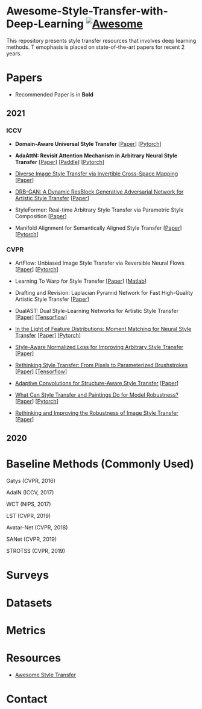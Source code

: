 # Awesome-Style-Transfer-with-Deep-Learning [![Awesome](https://awesome.re/badge.svg)](https://awesome.re)
This repository presents style transfer resources that involves deep learning methods. T emophasis is placed on state-of-the-art papers for recent 2 years.

# Papers 

* Recommended Paper is in **Bold**

## 2021

### ICCV 
* **Domain-Aware Universal Style Transfer** [[Paper](https://openaccess.thecvf.com/content/ICCV2021/papers/Hong_Domain-Aware_Universal_Style_Transfer_ICCV_2021_paper.pdf)] [[Pytorch](https://github.com/Kibeom-Hong/Domain-Aware-Style-Transfer)]

* **AdaAttN: Revisit Attention Mechanism in Arbitrary Neural Style Transfer** [[Paper](https://openaccess.thecvf.com/content/ICCV2021/papers/Liu_AdaAttN_Revisit_Attention_Mechanism_in_Arbitrary_Neural_Style_Transfer_ICCV_2021_paper.pdf)] [[Paddle](https://github.com/wzmsltw/AdaAttN)] [[Pytorch](https://github.com/Huage001/AdaAttN)]

* <u>Diverse Image Style Transfer via Invertible Cross-Space Mapping</u> [[Paper](https://openaccess.thecvf.com/content/ICCV2021/papers/Chen_Diverse_Image_Style_Transfer_via_Invertible_Cross-Space_Mapping_ICCV_2021_paper.pdf)]

* <u>DRB-GAN: A Dynamic ResBlock Generative Adversarial Network for Artistic Style Transfer</u> [[Paper](https://openaccess.thecvf.com/content/ICCV2021/papers/Xu_DRB-GAN_A_Dynamic_ResBlock_Generative_Adversarial_Network_for_Artistic_Style_ICCV_2021_paper.pdf)]

* StyleFormer: Real-time Arbitrary Style Transfer via Parametric Style Composition [[Paper](https://openaccess.thecvf.com/content/ICCV2021/papers/Wu_StyleFormer_Real-Time_Arbitrary_Style_Transfer_via_Parametric_Style_Composition_ICCV_2021_paper.pdf)]

* Manifold Alignment for Semantically Aligned Style Transfer [[Paper](https://openaccess.thecvf.com/content/ICCV2021/papers/Huo_Manifold_Alignment_for_Semantically_Aligned_Style_Transfer_ICCV_2021_paper.pdf)] [[Pytorch](https://github.com/NJUHuoJing/MAST)] 

### CVPR 

* ArtFlow: Unbiased Image Style Transfer via Reversible Neural Flows [[Paper](https://openaccess.thecvf.com/content/CVPR2021/papers/An_ArtFlow_Unbiased_Image_Style_Transfer_via_Reversible_Neural_Flows_CVPR_2021_paper.pdf)] [[Pytorch](https://github.com/pkuanjie/ArtFlow)]   

* Learning To Warp for Style Transfer [[Paper](https://openaccess.thecvf.com/content/CVPR2021/papers/Liu_Learning_To_Warp_for_Style_Transfer_CVPR_2021_paper.pdf)] [[Matlab](https://github.com/xch-liu/learning-warp-st)] 

* Drafting and Revision: Laplacian Pyramid Network for Fast High-Quality Artistic Style Transfer [[Paper](https://openaccess.thecvf.com/content/CVPR2021/papers/Lin_Drafting_and_Revision_Laplacian_Pyramid_Network_for_Fast_High-Quality_Artistic_CVPR_2021_paper.pdf)] 

* DualAST: Dual Style-Learning Networks for Artistic Style Transfer [[Paper](https://openaccess.thecvf.com/content/CVPR2021/papers/Chen_DualAST_Dual_Style-Learning_Networks_for_Artistic_Style_Transfer_CVPR_2021_paper.pdf)] [[Tensorflow](https://github.com/HalbertCH/DualAST)] 
  
* <u>In the Light of Feature Distributions: Moment Matching for Neural Style Transfer</u> [[Paper](https://openaccess.thecvf.com/content/CVPR2021/papers/Kalischek_In_the_Light_of_Feature_Distributions_Moment_Matching_for_Neural_CVPR_2021_paper.pdf)] [[Pytorch](https://github.com/D1noFuzi/cmd_styletransfer)] 

* <u>Style-Aware Normalized Loss for Improving Arbitrary Style Transfer</u> [[Paper](https://openaccess.thecvf.com/content/CVPR2021/papers/Cheng_Style-Aware_Normalized_Loss_for_Improving_Arbitrary_Style_Transfer_CVPR_2021_paper.pdf)] 

* <u>Rethinking Style Transfer: From Pixels to Parameterized Brushstrokes</u> [[Paper](https://openaccess.thecvf.com/content/CVPR2021/papers/Kotovenko_Rethinking_Style_Transfer_From_Pixels_to_Parameterized_Brushstrokes_CVPR_2021_paper.pdf)] [[Tensorflow](https://github.com/CompVis/brushstroke-parameterized-style-transfer)] 

* <u>Adaptive Convolutions for Structure-Aware Style Transfer</u> [[Paper](https://openaccess.thecvf.com/content/CVPR2021/papers/Chandran_Adaptive_Convolutions_for_Structure-Aware_Style_Transfer_CVPR_2021_paper.pdf)]

* <u>What Can Style Transfer and Paintings Do for Model Robustness?</u> [[Paper](https://openaccess.thecvf.com/content/CVPR2021/papers/Lin_What_Can_Style_Transfer_and_Paintings_Do_for_Model_Robustness_CVPR_2021_paper.pdf)] [[Pytorch](https://github.com/hubertsgithub/style_painting_robustness)] 

* <u>Rethinking and Improving the Robustness of Image Style Transfer</u> [[Paper](https://openaccess.thecvf.com/content/CVPR2021/papers/Wang_Rethinking_and_Improving_the_Robustness_of_Image_Style_Transfer_CVPR_2021_paper.pdf)] 


<!-- * Title [[Paper]()] [[Pytorch]()]  -->



## 2020


# Baseline Methods (Commonly Used)
Gatys (CVPR, 2016)

AdaIN (ICCV, 2017)

WCT (NIPS, 2017)

LST (CVPR, 2019)

Avatar-Net (CVPR, 2018)

SANet (CVPR, 2019)

STROTSS (CVPR, 2019)

# Surveys

# Datasets

# Metrics

# Resources
* [Awesome Style Transfer](https://github.com/neuralchen/awesome_style_transferb)

# Contact
